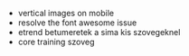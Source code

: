 - vertical images on mobile
- resolve the font awesome issue
- etrend betumeretek a sima kis szovegeknel
- core training szoveg


